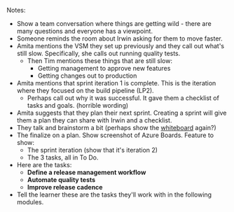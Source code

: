 Notes:

- Show a team conversation where things are getting wild - there are many questions and everyone has a viewpoint.
- Someone reminds the room about Irwin asking for them to move faster.
- Amita mentions the VSM they set up previously and they call out what's still slow. Specifically, she calls out running quality tests.
  - Then Tim mentions these things that are still slow:
    - Getting management to approve new features
    - Getting changes out to production
- Amita mentions that sprint iteration 1 is complete. This is the iteration where they focused on the build pipeline (LP2).
  - Perhaps call out why it was successful. It gave them a checklist of tasks and goals. (horrible wording)
- Amita suggests that they plan their next sprint. Creating a sprint will give them a plan they can share with Irwin and a checklist.
- They talk and brainstorm a bit (perhaps show the [whiteboard](https://docs.microsoft.com/learn/modules/choose-an-agile-approach/3-what-is-azure-boards) again?) 
- The finalize on a plan. Show screenshot of Azure Boards. Feature to show:
  - The sprint iteration (show that it's iteration 2)
  - The 3 tasks, all in To Do.
- Here are the tasks:
  - **Define a release management workflow**
  - **Automate quality tests**
  - **Improve release cadence**
- Tell the learner these are the tasks they'll work with in the following modules.